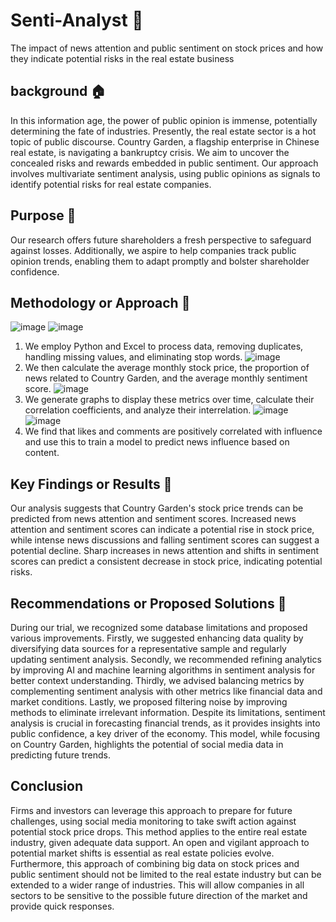 # Senti-Analyst :rocket:
The impact of news attention and public sentiment on stock prices and how they indicate potential risks in the real estate business
## background :house:
In this information age, the power of public opinion is immense, potentially determining the fate of industries. Presently, the real estate sector is a hot topic of public discourse. Country Garden, a flagship enterprise in Chinese real estate, is navigating a bankruptcy crisis. We aim to uncover the concealed risks and rewards embedded in public sentiment. Our approach involves multivariate sentiment analysis, using public opinions as signals to identify potential risks for real estate companies.
## Purpose :dart:
Our research offers future shareholders a fresh perspective to safeguard against losses. Additionally, we aspire to help companies track public opinion trends, enabling them to adapt promptly and bolster shareholder confidence.
## Methodology or Approach :rainbow:
![image](https://github.com/BerryHLR/Senti-Analyst/assets/129359676/a552c2f0-ea56-4b84-be66-ed634a20e3ec)
![image](https://github.com/BerryHLR/Senti-Analyst/assets/129359676/2e45457d-ccbc-46f0-8c65-3ceb40ceb7d3)
1. We employ Python and Excel to process data, removing duplicates, handling missing values, and eliminating stop words.
![image](https://github.com/BerryHLR/Senti-Analyst/assets/129359676/2691f512-4653-4621-8b1f-6671e2ca1500)
2. We then calculate the average monthly stock price, the proportion of news related to Country Garden, and the average monthly sentiment score.
![image](https://github.com/BerryHLR/Senti-Analyst/assets/129359676/2c15ec3a-3bc4-458a-9352-7febcf6e74d5)
3. We generate graphs to display these metrics over time, calculate their correlation coefficients, and analyze their interrelation.
![image](https://github.com/BerryHLR/Senti-Analyst/assets/129359676/669bc690-6219-440a-9b71-1e439896853d)
![image](https://github.com/BerryHLR/Senti-Analyst/assets/129359676/1beb3a90-3fd8-4b3c-b74f-cfdabba9e065)
4. We find that likes and comments are positively correlated with influence and use this to train a model to predict news influence based on content.
## Key Findings or Results :triangular_flag_on_post:
Our analysis suggests that Country Garden's stock price trends can be predicted from news attention and sentiment scores. Increased news attention and sentiment scores can indicate a potential rise in stock price, while intense news discussions and falling sentiment scores can suggest a potential decline. Sharp increases in news attention and shifts in sentiment scores can predict a consistent decrease in stock price, indicating potential risks.
## Recommendations or Proposed Solutions :memo:
During our trial, we recognized some database limitations and proposed various improvements. Firstly, we suggested enhancing data quality by diversifying data sources for a representative sample and regularly updating sentiment analysis. Secondly, we recommended refining analytics by improving AI and machine learning algorithms in sentiment analysis for better context understanding. Thirdly, we advised balancing metrics by complementing sentiment analysis with other metrics like financial data and market conditions. Lastly, we proposed filtering noise by improving methods to eliminate irrelevant information.
Despite its limitations, sentiment analysis is crucial in forecasting financial trends, as it provides insights into public confidence, a key driver of the economy. This model, while focusing on Country Garden, highlights the potential of social media data in predicting future trends.
## Conclusion
Firms and investors can leverage this approach to prepare for future challenges, using social media monitoring to take swift action against potential stock price drops. This method applies to the entire real estate industry, given adequate data support. An open and vigilant approach to potential market shifts is essential as real estate policies evolve.
Furthermore, this approach of combining big data on stock prices and public sentiment should not be limited to the real estate industry but can be extended to a wider range of industries. This will allow companies in all sectors to be sensitive to the possible future direction of the market and provide quick responses.
